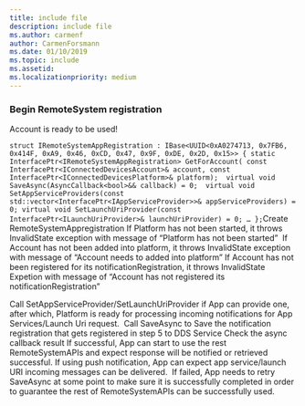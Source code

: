 ```yaml
---
title: include file
description: include file
ms.author: carmenf
author: CarmenForsmann
ms.date: 01/10/2019
ms.topic: include
ms.assetid: 
ms.localizationpriority: medium
---
```


### Begin RemoteSystem registration
Account is ready to be used!  

`
struct IRemoteSystemAppRegistration : IBase<UUID<0xA0274713, 0x7FB6, 0x414F, 0xA9, 0x46, 0xCD, 0x47, 0x9F, 0xDE, 0x2D, 0x15>>​
{​
        static InterfacePtr<IRemoteSystemAppRegistration> GetForAccount(​
                const InterfacePtr<IConnectedDevicesAccount>& account,​
                const InterfacePtr<IConnectedDevicesPlatform>& platform);​
​
        virtual void SaveAsync(AsyncCallback<bool>&& callback) = 0;​
​
        virtual void SetAppServiceProviders(const std::vector<InterfacePtr<IAppServiceProvider>>& appServiceProviders) = 0;​
        virtual void SetLaunchUriProvider(const InterfacePtr<ILaunchUriProvider>& launchUriProvider) = 0;​
…​
};
`
​
Create RemoteSystemAppregistration​
If Platform has not been started, it throws InvalidState exception with message of “Platform has not been started” ​
If Account has not been added into platform, it throws InvalidState exception with message of “Account needs to added into platform”​
If Account has not been registered for its notificationRegistration, it throws InvalidState Expetion with message of “Account has not registered its notificationRegistration”

Call SetAppServiceProvider/SetLaunchUriProvider if App can provide one, after which, Platform is ready for processing incoming notifications for App Services/Launch Uri request.​
​
Call SaveAsync to Save the notification registration that gets registered in step 5 to DDS Service​
Check the async callback result​
If successful, App can start to use the rest RemoteSystemAPIs and expect response will be notified or retrieved successful. If using push notification, App can expect app service/launch URI incoming messages can be delivered. ​
If failed, App needs to retry SaveAsync at some point to make sure it is successfully completed in order to guarantee the rest of RemoteSystemAPIs can be successfully used.
